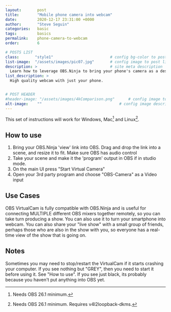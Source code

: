 ```yaml
---
layout:       post
title:        "Mobile phone camera into webcam"
date:         2020-12-17 23:31:00 +0000
author:       "Steve Seguin"
categories:   basic
tags:         basics
permalink:    phone-camera-to-webcam
order:        6

# POSTS LIST
class:       "style1"                         # config bg-color to post list card (1..6)
list-image:  "/assets/images/pic07.jpg"       # config image to post list card (1..6)
description: >                                # site meta description
  Learn how to leverage OBS.Ninja to bring your phone's camera as a desktop webcam.
list_description: >
  High quality webcam with just your phone.


# POST HEADER
#header-image: "/assets/images/4kComparison.png"      # config image to post header
alt-image:    ""                                  # config image description to alt att.
---
```



This set of instructions will work for Windows, Mac[^1] and Linux[^2].

## How to use

1. Bring your OBS.Ninja 'view' link into OBS. Drag and drop the link into a scene, and resize it to fit. Make sure OBS has audio control
2. Take your scene and make it the 'program' output in OBS if in studio mode.
3. On the main UI press "Start Virtual Camera"
4. Open your 3rd party program and choose "OBS-Camera" as a Video input


## Use Cases

OBS VirtualCam is fully compatible with OBS.Ninja and is useful for connecting MULTIPLE different OBS mixers together remotely, so you can take turn producing a show. You can also use it to turn your smartphone into webcam. You can also share your "live show" with a small group of friends, perhaps those who are also in the show with you, so everyone has a real-time view of the show that is going on.

## Notes

Sometimes you may need to stop/restart the VirtualCam if it starts crashing your computer. If you see nothing but "GREY", then you need to start it before using it. See "How to use". If you see just black, its probably because you haven't put anything into OBS yet.


[^1]: Needs OBS 26.1 minimum.
[^2]: Needs OBS 26.1 minimum. Requires v4l2loopback-dkms.
